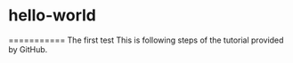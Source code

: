 # hello-world
===========
The first test
This is following steps of the tutorial provided by GitHub.
